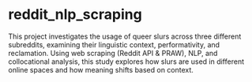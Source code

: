 # reddit_nlp_scraping
This project investigates the usage of queer slurs across three different subreddits, examining their linguistic context, performativity, and reclamation. Using web scraping (Reddit API &amp; PRAW), NLP, and collocational analysis, this study explores how slurs are used in different online spaces and how meaning shifts based on context.
